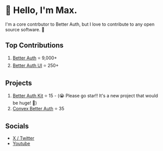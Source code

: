 # 👋 Hello, I'm Max.

I'm a core contrbutor to Better Auth, but I love to contribute to any open source software. 👀

## Top Contributions

1. [Better Auth](https://github.com/better-auth/better-auth) ⭐ 9,000+
2. [Better Auth UI](https://github.com/daveyplate/better-auth-ui) ⭐ 250+

## Projects

1. [Better Auth Kit](https://github.com/ping-maxwell/better-auth-kit) ⭐ 15 - (😭 Please go star!! It's a new project that would be huge! 🙏)
2. [Convex Better Auth](https://github.com/ping-maxwell/convex-better-auth) ⭐ 35

## Socials

* [X / Twitter](https://x.com/PingStruggles)
* [Youtube](https://www.youtube.com/@Maxwell-Chen)
